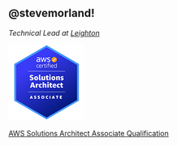 <h2>@stevemorland!</h2>
<p><em>Technical Lead at <a href="https://leighton.com/">Leighton</a></br>
</em></p>

![AWS Solutions Architect Badge](aws-certified-solutions-architect-associate.png)

[AWS Solutions Architect Associate Qualification](https://www.credly.com/badges/b6b35551-138d-4628-bfbb-92b5fecd99bc/public_url)
<!--
**stevemorland/stevemorland** is a ✨ _special_ ✨ repository because its `README.md` (this file) appears on your GitHub profile.

Here are some ideas to get you started:

- 🔭 I’m currently working on ...
- 🌱 I’m currently learning ...
- 👯 I’m looking to collaborate on ...
- 🤔 I’m looking for help with ...
- 💬 Ask me about ...
- 📫 How to reach me: ...
- 😄 Pronouns: ...
- ⚡ Fun fact: ...
-->
